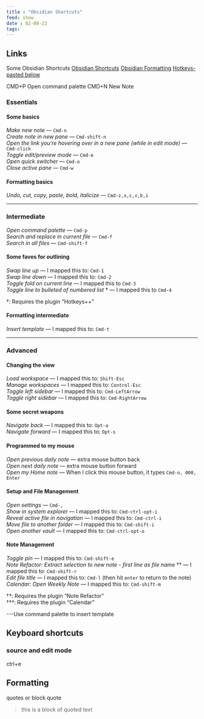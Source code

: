```yaml
---
title : "Obsidian Shortcuts"
feed: show
date : 02-08-23
tags:
---
```

## Links

Some Obsidian Shortcuts
[Obsidian Shortcuts](https://defkey.com/obsidian-shortcuts)
[Obsidian Formatting](https://rossgriffin.com/tutorials/obsidian-basics-guide/)
[Hotkeys-pasted below](https://forum.obsidian.md/t/obsidian-hotkeys-favorites-and-best-practices/12125)

CMD+P Open command palette
CMD+N New Note

### Essentials

#### Some basics

_Make new note_ — `Cmd-n`  
_Create note in new pane_ — `Cmd-shift-n`  
_Open the link you’re hovering over in a new pane (while in edit mode)_ — `Cmd-click`  
_Toggle edit/preview mode_ — `Cmd-e`  
_Open quick switcher_ — `Cmd-o`  
_Close active pane_ — `Cmd-w`

#### Formatting basics

_Undo, cut, copy, paste, bold, italicize_ — `Cmd-z,x,c,v,b,i`

---

### Intermediate

_Open command palette_ — `Cmd-p`  
_Search and replace in current file_ — `Cmd-f`  
_Search in all files_ — `Cmd-shift-f`

#### Some faves for outlining

_Swap line up_ — I mapped this to: `Cmd-1`  
_Swap line down_ — I mapped this to: `Cmd-2`  
_Toggle fold on current line_ — I mapped this to `Cmd-3`  
_Toggle line to bulleted of numbered list_ † — I mapped this to `Cmd-4`

†: Requires the plugin “Hotkeys++”

#### Formatting intermediate

_Insert template_ — I mapped this to: `Cmd-t`

---

### Advanced

#### Changing the view

_Load workspace_ — I mapped this to: `Shift-Esc`  
_Manage workspaces_ — I mapped this to: `Control-Esc`  
_Toggle left sidebar_ — I mapped this to: `Cmd-LeftArrow`  
_Toggle right sidebar_ — I mapped this to: `Cmd-RightArrow`

#### Some secret weapons

_Navigate back_ — I mapped this to: `Opt-a`  
_Navigate forward_ — I mapped this to: `Opt-s`

#### Programmed to my mouse

_Open previous daily note_ — extra mouse button back  
_Open next daily note_ — extra mouse button forward  
_Open my Home note_ — When I click this mouse button, it types `Cmd-o, 000, Enter`

#### Setup and File Management

_Open settings_ — `Cmd-,`  
_Show in system explorer_ — I mapped this to: `Cmd-ctrl-opt-i`  
_Reveal active file in navigation_ — I mapped this to: `Cmd-ctrl-i`  
_Move file to another folder_ — I mapped this to: `Cmd-shift-i`  
_Open another vault_ — I mapped this to: `Cmd-ctrl-opt-o`

#### Note Management

_Toggle pin_ — I mapped this to: `Cmd-shift-e`  
_Note Refactor: Extract selection to new note - first line as file name_ †† — I mapped this to: `Cmd-shift-r`  
_Edit file title_ — I mapped this to: `Cmd-l` (then hit `enter` to return to the note)  
_Calendar: Open Weekly Note_ — I mapped this to: `Cmd-shift-m`

††: Requires the plugin “Note Refactor”  
†††: Requires the plugin “Calendar”

---Use command palette to insert template

## Keyboard shortcuts
### source and edit mode
ctrl+e
## Formatting
quotes or block quote
> this is a block of quoted text